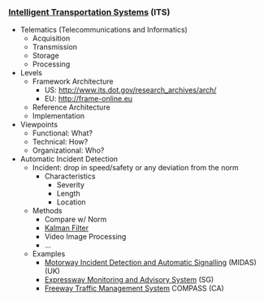### [Intelligent Transportation Systems](https://en.wikipedia.org/wiki/Intelligent_transportation_system) (ITS)
* Telematics (Telecommunications and Informatics)
  * Acquisition
  * Transmission
  * Storage
  * Processing
* Levels
  * Framework Architecture
    * US: http://www.its.dot.gov/research_archives/arch/
    * EU: http://frame-online.eu
  * Reference Architecture
  * Implementation
* Viewpoints
  * Functional: What?
  * Technical: How?
  * Organizational: Who?
* Automatic Incident Detection
  * Incident: drop in speed/safety or any deviation from the norm
    * Characteristics
      * Severity
      * Length
      * Location
  * Methods
    * Compare w/ Norm
    * [Kalman Filter](https://en.wikipedia.org/wiki/Kalman_filter)
    * Video Image Processing
    * ...
  * Examples
    * [Motorway Incident Detection and Automatic Signalling](https://en.wikipedia.org/wiki/Motorway_Incident_Detection_and_Automatic_Signalling) (MIDAS) (UK)
    * [Expressway Monitoring and Advisory System](https://en.wikipedia.org/wiki/Expressway_Monitoring_and_Advisory_System) (SG)
    * [Freeway Traffic Management System](https://en.wikipedia.org/wiki/Freeway_Traffic_Management_System) COMPASS (CA)
